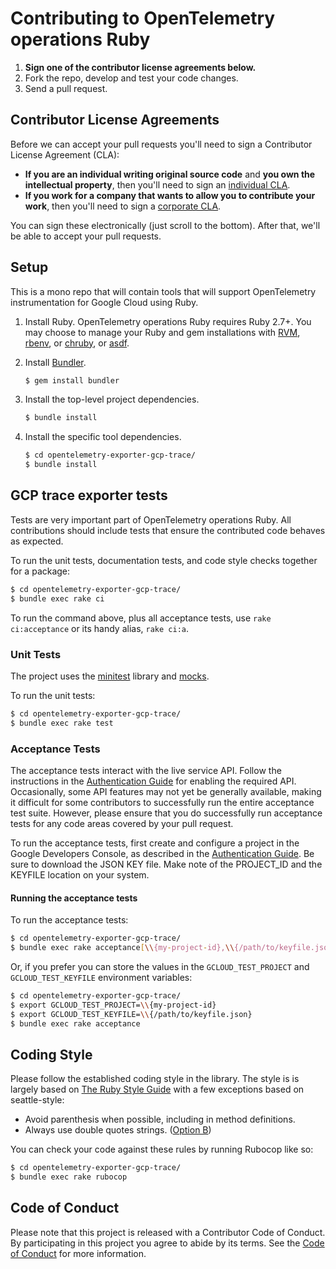 # Contributing to OpenTelemetry operations Ruby

1. **Sign one of the contributor license agreements below.**
2. Fork the repo, develop and test your code changes.
3. Send a pull request.

## Contributor License Agreements

Before we can accept your pull requests you'll need to sign a Contributor
License Agreement (CLA):

- **If you are an individual writing original source code** and **you own the
  intellectual property**, then you'll need to sign an [individual
  CLA](https://developers.google.com/open-source/cla/individual).
- **If you work for a company that wants to allow you to contribute your work**,
  then you'll need to sign a [corporate
  CLA](https://developers.google.com/open-source/cla/corporate).

You can sign these electronically (just scroll to the bottom). After that, we'll
be able to accept your pull requests.

## Setup

This is a mono repo that will contain tools that will support OpenTelemetry instrumentation for Google Cloud using Ruby.

1. Install Ruby. OpenTelemetry operations Ruby requires Ruby 2.7+. You may choose to
   manage your Ruby and gem installations with [RVM](https://rvm.io/),
   [rbenv](https://github.com/rbenv/rbenv), or
   [chruby](https://github.com/postmodern/chruby), or
   [asdf](https://github.com/asdf-vm/asdf).

2. Install [Bundler](http://bundler.io/).

   ```sh
   $ gem install bundler
   ```

3. Install the top-level project dependencies.

   ```sh
   $ bundle install
   ```

4. Install the specific tool dependencies.

   ```sh
   $ cd opentelemetry-exporter-gcp-trace/
   $ bundle install
   ```

## GCP trace exporter tests

Tests are very important part of OpenTelemetry operations Ruby. All contributions
should include tests that ensure the contributed code behaves as expected.

To run the unit tests, documentation tests, and code style checks together for a
package:

``` sh
$ cd opentelemetry-exporter-gcp-trace/
$ bundle exec rake ci
```

To run the command above, plus all acceptance tests, use `rake ci:acceptance` or
its handy alias, `rake ci:a`.

### Unit Tests


The project uses the [minitest](https://github.com/seattlerb/minitest) library and
[mocks](https://github.com/seattlerb/minitest#mocks).

To run the unit tests:

``` sh
$ cd opentelemetry-exporter-gcp-trace/
$ bundle exec rake test
```


### Acceptance Tests

The acceptance tests interact with the live service API. Follow the
instructions in the [Authentication Guide](AUTHENTICATION.md) for enabling
the required API. Occasionally, some API features may not yet be generally
available, making it difficult for some contributors to successfully run the
entire acceptance test suite. However, please ensure that you do successfully
run acceptance tests for any code areas covered by your pull request.

To run the acceptance tests, first create and configure a project in the Google
Developers Console, as described in the
[Authentication Guide](AUTHENTICATION.md). Be sure to download the JSON KEY
file. Make note of the PROJECT_ID and the KEYFILE location on your system.


#### Running the acceptance tests

To run the acceptance tests:

``` sh
$ cd opentelemetry-exporter-gcp-trace/
$ bundle exec rake acceptance[\\{my-project-id},\\{/path/to/keyfile.json}]
```

Or, if you prefer you can store the values in the `GCLOUD_TEST_PROJECT` and
`GCLOUD_TEST_KEYFILE` environment variables:

``` sh
$ cd opentelemetry-exporter-gcp-trace/
$ export GCLOUD_TEST_PROJECT=\\{my-project-id}
$ export GCLOUD_TEST_KEYFILE=\\{/path/to/keyfile.json}
$ bundle exec rake acceptance
```


## Coding Style

Please follow the established coding style in the library. The style is is
largely based on [The Ruby Style
Guide](https://github.com/bbatsov/ruby-style-guide) with a few exceptions based
on seattle-style:

* Avoid parenthesis when possible, including in method definitions.
* Always use double quotes strings. ([Option
  B](https://github.com/bbatsov/ruby-style-guide#strings))

You can check your code against these rules by running Rubocop like so:

```sh
$ cd opentelemetry-exporter-gcp-trace/
$ bundle exec rake rubocop
```

## Code of Conduct

Please note that this project is released with a Contributor Code of Conduct. By
participating in this project you agree to abide by its terms. See the
[Code of Conduct](CODE_OF_CONDUCT.md) for more information.
